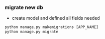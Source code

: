 ### migrate new db
- create model and defined all fields needed
```dtd
python manage.py makemigrations [APP_NAME]
python manage.py migrate
```